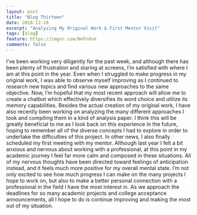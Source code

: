 ```yaml
---
layout: post
title: "Blog Thirteen"
date: 2018-12-10
excerpt: "Analyzing My Original Work & First Mentor Visit"
tags: [blog]
feature: https://imgur.com/NeFndvm
comments: false
---
```


I’ve been working very diligently for the past week, and although there has been plenty of frustration and staring at screens, I’m satisfied with where I am at this point in the year. Even when I struggled to make progress in my original work, I was able to observe myself improving as I continued to research new topics and find various new approaches to the same objective. Now, I’m hopeful that my most recent approach will allow me to create a chatbot which effectively diversifies its word choice and utilize its memory capabilities. Besides the actual creation of my original work, I have also recently been working on analyzing the many different approaches I took and compiling them in a kind of analysis paper. I think this will be greatly beneficial to me as I look back on this experience in the future, hoping to remember all of the diverse concepts I had to explore in order to undertake the difficulties of this project. 
In other news, I also finally scheduled my first meeting with my mentor. Although last year I felt a bit anxious and nervous about working with a professional, at this point in my academic journey I feel far more calm and composed in these situations. All of my nervous thoughts have been directed toward feelings of anticipation instead, and it feels much more positive for my overall mental state. I’m not only excited to see how much progress I can make on the many projects I hope to work on, but also to make a better personal connection with a professional in the field I have the most interest in. As we approach the deadlines for so many academic projects and college acceptance announcements, all I hope to do is continue improving and making the most out of my situation. 

